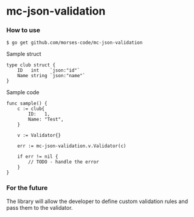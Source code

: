 # mc-json-validation

### How to use

`$ go get github.com/morses-code/mc-json-validation`

Sample struct

```
type club struct {
	ID   int    `json:"id"`
	Name string `json:"name"`
}
```

Sample code

```
func sample() {
    c := club{
    	ID:   1,
    	Name: "Test",
    }

    v := Validator{}

    err := mc-json-validation.v.Validator(c)

    if err != nil {
        // TODO - handle the error
    }
}
```

### For the future

The library will allow the developer to define custom validation rules and pass them to the validator.